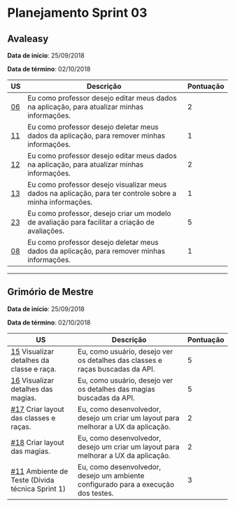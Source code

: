 # Planejamento Sprint 03

## Avaleasy

**Data de início**: 25/09/2018

**Data de término**: 02/10/2018

| US | Descrição | Pontuação |
|---|---|---|
| [06](https://github.com/MPS-FGA/Avaleasy-backend/issues/6) | Eu como professor desejo editar meus dados na aplicação, para atualizar minhas informações.| 2 |
| [11](https://github.com/MPS-FGA/Avaleasy-app/issues/11) | Eu como professor desejo deletar meus dados da aplicação, para remover minhas informações.| 1 |
| [12](https://github.com/MPS-FGA/Avaleasy-app/issues/12) | Eu como professor desejo editar meus dados na aplicação, para atualizar minhas informações.| 2 |
| [13](https://github.com/MPS-FGA/Avaleasy-app/issues/13) | Eu como professor desejo visualizar meus dados na aplicação, para ter controle sobre a minha informações.| 1 |
| [23](https://github.com/MPS-FGA/Avaleasy-app/issues/23) | Eu como professor, desejo criar um modelo de avaliação para facilitar a criação de avaliações.| 5 |
| [08](https://github.com/MPS-FGA/Avaleasy-backend/issues/8) | Eu como professor desejo deletar meus dados da aplicação, para remover minhas informações.| 1 |

-----------

## Grimório de Mestre

**Data de início**: 25/09/2018

**Data de término**: 02/10/2018

| US | Descrição | Pontuação |
|---|---|---|
| [15](https://github.com/MPS-FGA/Grimorio-do-Mestre/issues/15) Visualizar detalhes da classe e raça. | Eu, como usuário, desejo ver os detalhes das classes e raças buscadas da API. | 5 |
| [16](https://github.com/MPS-FGA/Grimorio-do-Mestre/issues/16) Visualizar detalhes das magias. | Eu, como usuário, desejo ver os detalhes das magias buscadas da API. | 5 |
| [#17](https://github.com/MPS-FGA/Grimorio-do-Mestre/issues/17) Criar layout das classes e raças. | Eu, como desenvolvedor, desejo um criar um layout para melhorar a UX da aplicação. | 2 |
| [#18](https://github.com/MPS-FGA/Grimorio-do-Mestre/issues/18) Criar layout das magias. | Eu, como desenvolvedor, desejo um criar um layout para melhorar a UX da aplicação. | 2 |
| [#11](https://github.com/MPS-FGA/Grimorio-do-Mestre/issues/11) Ambiente de Teste (Dívida técnica Sprint 1) | Eu, como desenvolvedor, desejo um ambiente configurado para a execução dos testes. | 3 |

